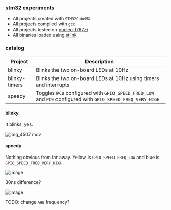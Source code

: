 ### stm32 experiments

- All projects created with `STM32CubeMX`
- All projects compiled with `gcc`
- All projects tested on [nucleo-f767zi](http://www.st.com/en/evaluation-tools/nucleo-f767zi.html)
- All binaries loaded using [stlink](https://github.com/texane/stlink)

### catalog

| Project  | Description |
| ------------- | ------------- |
| blinky         | Blinks the two on-board LEDs at 10Hz  |
| blinky-timers  | Blinks the two on-board LEDs at 10Hz using timers and interrupts |
| speedy         | Toggles `PC8` configured with `GPIO_SPEED_FREQ_LOW` and `PC9` configured with `GPIO_SPEED_FREQ_VERY_HIGH`  |

#### blinky

It blinks, yes.

![img_4507 mov](https://user-images.githubusercontent.com/118714/31745294-ff07a19e-b416-11e7-883e-374cf1d737e8.gif)

#### speedy

Nothing obvious from far away. Yellow is `GPIO_SPEED_FREQ_LOW` and blue is `GPIO_SPEED_FREQ_VERY_HIGH`.

![image](https://user-images.githubusercontent.com/118714/31745231-be587812-b416-11e7-9500-c52c08ddece3.png)

30ns difference?

![image](https://user-images.githubusercontent.com/118714/31745199-90d0e08c-b416-11e7-8c05-57ac249e44a6.png)

TODO: change `AHB` frequency?
